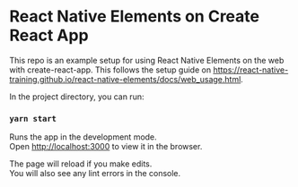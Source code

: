 # React Native Elements on Create React App

This repo is an example setup for using React Native Elements on the web with create-react-app. This follows the setup guide on https://react-native-training.github.io/react-native-elements/docs/web_usage.html.

In the project directory, you can run:

### `yarn start`

Runs the app in the development mode.<br>
Open [http://localhost:3000](http://localhost:3000) to view it in the browser.

The page will reload if you make edits.<br>
You will also see any lint errors in the console.
